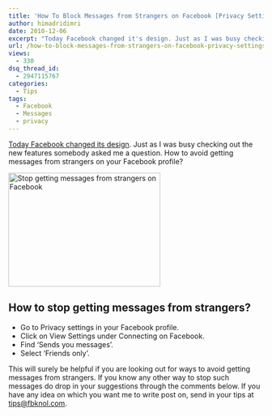 ```yaml
---
title: 'How To Block Messages from Strangers on Facebook [Privacy Settings Tip]'
author: himadridimri
date: 2010-12-06
excerpt: "Today Facebook changed it's design. Just as I was busy checking out the new features somebody asked me a question. How to avoid getting messages from strangers on your Facebook profile?"
url: /how-to-block-messages-from-strangers-on-facebook-privacy-settings-tip/
views:
  - 330
dsq_thread_id:
  - 2947115767
categories:
  - Tips
tags:
  - Facebook
  - Messages
  - privacy
---
```

<a href="http://fbknol.com/facebook-rolled-out-new-profile-designs-screenshots/" onclick="_gaq.push(['_trackEvent', 'outbound-article', 'http://fbknol.com/facebook-rolled-out-new-profile-designs-screenshots/', 'Today Facebook changed its design']);" >Today Facebook changed its design</a>. Just as I was busy checking out the new features somebody asked me a question. How to avoid getting messages from strangers on your Facebook profile?

<a href="http://fbknol.com/how-to-block-messages-from-strangers-on-facebook-privacy-settings-tip/stranger/" onclick="_gaq.push(['_trackEvent', 'outbound-article', 'http://fbknol.com/how-to-block-messages-from-strangers-on-facebook-privacy-settings-tip/stranger/', '']);" rel="attachment wp-att-4240"><img class="alignnone size-full wp-image-4240" src="http://cdn.devilsworkshop.org/files/2010/12/stranger.png" alt="Stop getting messages from strangers on Facebook " width="300" height="225" /></a>

## How to stop getting messages from strangers?

  * Go to Privacy settings in your Facebook profile.
  * Click on View Settings under Connecting on Facebook.
  * Find &#8216;Sends you messages&#8217;.
  * Select &#8216;Friends only&#8217;.

This will surely be helpful if you are looking out for ways to avoid getting messages from strangers. If you know any other way to stop such messages do drop in your suggestions through the comments below. If you have any idea on which you want me to write post on, send in your tips at tips@fbknol.com.
